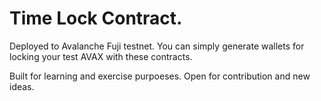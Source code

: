 # Time Lock Contract.

Deployed to Avalanche Fuji testnet.
You can simply generate wallets for locking your test AVAX with these contracts.


Built for learning and exercise purpoeses. Open for contribution and new ideas.
